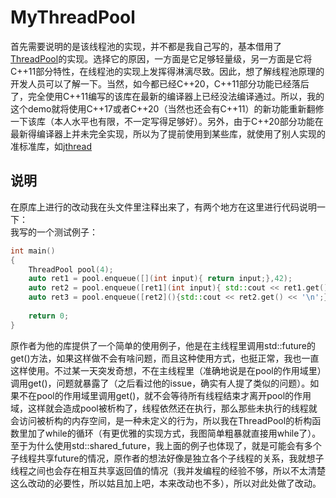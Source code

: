 # MyThreadPool
首先需要说明的是该线程池的实现，并不都是我自己写的，基本借用了[ThreadPool](https://github.com/progschj/ThreadPool)的实现。选择它的原因，一方面是它足够轻量级，另一方面是它将C++11部分特性，在线程池的实现上发挥得淋漓尽致。因此，想了解线程池原理的开发人员可以了解一下。当然，如今都已经C++20，C++11部分功能已经落后了，完全使用C++11编写的该库在最新的编译器上已经没法编译通过。所以，我的这个demo就将使用C++17或者C++20（当然也还会有C++11）的新功能重新翻修一下该库（本人水平也有限，不一定写得足够好）。另外，由于C++20部分功能在最新得编译器上并未完全实现，所以为了提前使用到某些库，就使用了别人实现的准标准库，如[jthread](https://github.com/josuttis/jthread)
## 说明
在原库上进行的改动我在头文件里注释出来了，有两个地方在这里进行代码说明一下：  
我写的一个测试例子：
```cpp
int main()
{
    ThreadPool pool(4);
    auto ret1 = pool.enqueue([](int input){ return input;},42);
    auto ret2 = pool.enqueue([ret1](int input){ std::cout << ret1.get() << '\n'; return input}, 46);
    auto ret3 = pool.enqueue([ret2](){std::cout << ret2.get() << '\n';});
    
    return 0;
}
```
原作者为他的库提供了一个简单的使用例子，他是在主线程里调用std::future的get()方法，如果这样做不会有啥问题，而且这种使用方式，也挺正常，我也一直这样使用。不过某一天突发奇想，不在主线程里（准确地说是在pool的作用域里）调用get()，问题就暴露了（之后看过他的issue，确实有人提了类似的问题）。如果不在pool的作用域里调用get()，就不会等待所有线程结束才离开pool的作用域，这样就会造成pool被析构了，线程依然还在执行，那么那些未执行的线程就会访问被析构的内存空间，是一种未定义的行为，所以我在ThreadPool的析构函数里加了while的循环（有更优雅的实现方式，我图简单粗暴就直接用while了）。至于为什么使用std::shared_future，我上面的例子也体现了，就是可能会有多个子线程共享future的情况，原作者的想法好像是独立各个子线程的关系，我就想子线程之间也会存在相互共享返回值的情况（我并发编程的经验不够，所以不太清楚这么改动的必要性，所以姑且加上吧，本来改动也不多），所以对此处做了改动。
